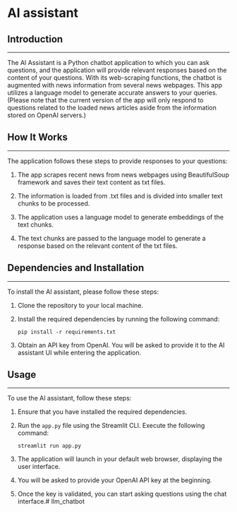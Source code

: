 # AI assistant

## Introduction
------------
The AI Assistant is a Python chatbot application to which you can ask questions, and the application will provide relevant responses based on the content of your questions. With its web-scraping functions, the chatbot is augmented with news information from several news webpages. This app utilizes a language model to generate accurate answers to your queries. (Please note that the current version of the app will only respond to questions related to the loaded news articles aside from the information stored on OpenAI servers.)

## How It Works
------------

The application follows these steps to provide responses to your questions:

1. The app scrapes recent news from news webpages using BeautifulSoup framework and saves their text content as txt files.

2. The information is loaded from .txt files and is divided into smaller text chunks to be processed.

3. The application uses a language model to generate embeddings of the text chunks.

4. The text chunks are passed to the language model to generate a response based on the relevant content of the txt files.

## Dependencies and Installation
----------------------------
To install the AI assistant, please follow these steps:

1. Clone the repository to your local machine.

2. Install the required dependencies by running the following command:
   ```
   pip install -r requirements.txt
   ```

3. Obtain an API key from OpenAI. You will be asked to provide it to the AI assistant UI while entering the application.

## Usage
-----
To use the AI assistant, follow these steps:

1. Ensure that you have installed the required dependencies.

2. Run the `app.py` file using the Streamlit CLI. Execute the following command:
   ```
   streamlit run app.py
   ```

3. The application will launch in your default web browser, displaying the user interface.

4. You will be asked to provide your OpenAI API key at the beginning. 

5. Once the key is validated, you can start asking questions using the chat interface.# llm_chatbot

